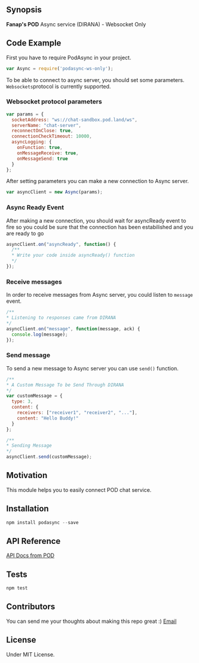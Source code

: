 ## Synopsis

**Fanap's POD** Async service (DIRANA) - Websocket Only

## Code Example

First you have to require PodAsync in your project.

```javascript
var Async = require('podasync-ws-only');
```

To be able to connect to async server, you should set some parameters. `Websockets`protocol is currently supported.

### Websocket protocol parameters

```javascript
var params = {
  socketAddress: "ws://chat-sandbox.pod.land/ws",
  serverName: "chat-server",
  reconnectOnClose: true,
  connectionCheckTimeout: 10000,
  asyncLogging: {
    onFunction: true,
    onMessageReceive: true,
    onMessageSend: true
  }
};
```

After setting parameters you can make a new connection to Async server.

```javascript
var asyncClient = new Async(params);
```

### Async Ready Event

After making a new connection, you should wait for asyncReady event to fire so you could be sure that the connection has been estabilished and you are ready to go

```javascript
asyncClient.on("asyncReady", function() {
  /**
  * Write your code inside asyncReady() function
  */
});
```

### Receive messages

In order to receive messages from Async server, you could listen to `message` event.

```javascript
/**
* Listening to responses came from DIRANA
*/
asyncClient.on("message", function(message, ack) {
  console.log(message);
});
```

### Send message

To send a new message to Async server you can use `send()` function.

```javascript
/**
* A Custom Message To be Send Through DIRANA
*/
var customMessage = {
  type: 3,
  content: {
    receivers: ["receiver1", "receiver2", "..."],
    content: "Hello Buddy!"
  }
};

/**
* Sending Message
*/
asyncClient.send(customMessage);
```

## Motivation

This module helps you to easily connect POD chat service.

## Installation

```javascript
npm install podasync --save
```

## API Reference

[API Docs from POD](http://www.fanapium.com)

## Tests

```javascript
npm test
```

## Contributors

You can send me your thoughts about making this repo great :)
[Email](masoudmanson@gmail.com)

## License

Under MIT License.
